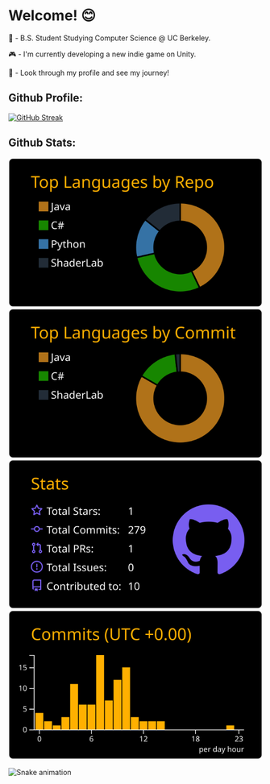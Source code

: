 # Welcome! 😊

💬 - B.S. Student Studying Computer Science @ UC Berkeley. 

🎮 - I'm currently developing a new indie game on Unity.

🔭 - Look through my profile and see my journey! 
  
## Github Profile:
[![GitHub Streak](http://github-readme-streak-stats.herokuapp.com?user=angela-rodriguezz&theme=dark&background=000000)](https://git.io/streak-stats)
## Github Stats:

[![](https://raw.githubusercontent.com/angela-rodriguezz/angela-rodriguezz/master/profile-summary-card-output/vision_friendly_dark/1-repos-per-language.svg)](https://github.com/vn7n24fzkq/github-profile-summary-cards) [![](https://raw.githubusercontent.com/angela-rodriguezz/angela-rodriguezz/master/profile-summary-card-output/vision_friendly_dark/2-most-commit-language.svg)](https://github.com/vn7n24fzkq/github-profile-summary-cards)
[![](https://raw.githubusercontent.com/angela-rodriguezz/angela-rodriguezz/master/profile-summary-card-output/vision_friendly_dark/3-stats.svg)](https://github.com/vn7n24fzkq/github-profile-summary-cards) [![](https://raw.githubusercontent.com/angela-rodriguezz/angela-rodriguezz/master/profile-summary-card-output/vision_friendly_dark/4-productive-time.svg)](https://github.com/vn7n24fzkq/github-profile-summary-cards)

![Snake animation](https://github.com/angela-rodriguezz/angela-rodriguezz/blob/output/github-contribution-grid-snake.svg)

